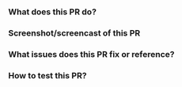 ### What does this PR do?


### Screenshot/screencast of this PR
<!-- Please include a screenshot or a screencast explaining what this PR is doing -->


### What issues does this PR fix or reference?
<!-- Please include any related issue from SPI repository (or from another issue tracker).
     Include link to other pull requests like documentation PR, etc.
-->


### How to test this PR?
<!-- Please explain for example :
  - The test platform (openshift, kubernetes, minikube, CodeReady Container, docker-desktop, etc)
  - Installation method.
  - steps to reproduce.
 -->
